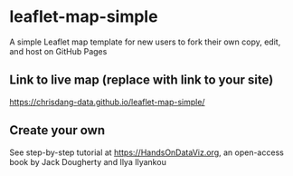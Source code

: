 # leaflet-map-simple
A simple Leaflet map template for new users to fork their own copy, edit, and host on GitHub Pages

## Link to live map (replace with link to your site)
https://chrisdang-data.github.io/leaflet-map-simple/

## Create your own
See step-by-step tutorial at https://HandsOnDataViz.org, an open-access book by Jack Dougherty and Ilya Ilyankou
